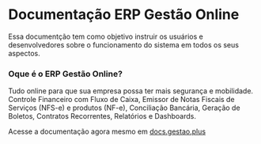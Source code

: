 # Documentação ERP Gestão Online

Essa documentção tem como objetivo instruir os usuários e desenvolvedores sobre o funcionamento do sistema em todos os seus aspectos.

### Oque é o ERP Gestão Online?

Tudo online para que sua empresa possa ter mais segurança e mobilidade. Controle Financeiro com Fluxo de Caixa, Emissor de Notas Fiscais de Serviços (NFS-e) e produtos (NF-e), Conciliação Bancária, Geração de Boletos, Contratos Recorrentes, Relatórios e Dashboards.

Acesse a documentação agora mesmo em <a href="https://docs.gestao.plus">docs.gestao.plus</a>
